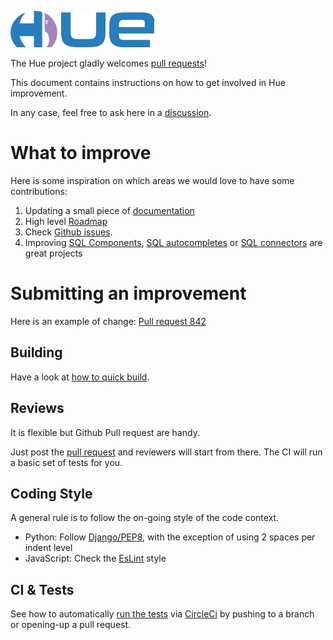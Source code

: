 ![alt text](https://raw.githubusercontent.com/cloudera/hue/master/docs/images/hue_logo.png "Hue Logo")


The Hue project gladly welcomes [pull requests](https://github.com/cloudera/hue/pulls)!

This document contains instructions on how to get involved in Hue improvement.

In any case, feel free to ask here in a [discussion](https://github.com/cloudera/hue/discussions).

# What to improve

Here is some inspiration on which areas we would love to have some contributions:

1. Updating a small piece of [documentation](https://docs.gethue.com)
2. High level [Roadmap](/docs/ROADMAP.md)
3. Check [Github issues](https://github.com/cloudera/hue/issues).
4. Improving [SQL Components](https://docs.gethue.com/developer/components/), [SQL autocompletes](https://docs.gethue.com/developer/development/#sql-parsers) or [SQL connectors](https://docs.gethue.com/developer/sdk/) are great projects

# Submitting an improvement

Here is an example of change: [Pull request 842](https://github.com/cloudera/hue/pull/842)

## Building

Have a look at [how to quick build](https://docs.gethue.com/developer/development/#build-start).

## Reviews

It is flexible but Github Pull request are handy.

Just post the [pull request](https://github.com/cloudera/hue/pulls) and reviewers will start from there. The CI will run a basic set of tests for you.

## Coding Style

A general rule is to follow the on-going style of the code context.

* Python: Follow [Django/PEP8](https://docs.djangoproject.com/en/dev/internals/contributing/writing-code/coding-style/), with the exception of using 2 spaces per indent level
* JavaScript: Check the [EsLint](https://github.com/cloudera/hue/blob/master/.eslintrc.js) style

## CI & Tests

See how to automatically [run the tests](https://docs.gethue.com/developer/development/#testing) via [CircleCi](https://circleci.com/gh/cloudera/hue) by pushing to a branch or opening-up a pull request.
